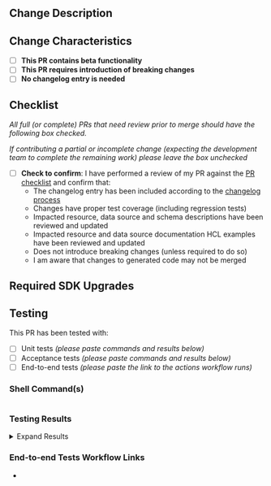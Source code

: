 ## Change Description
<!-- Use this section to describe or list, at a high level, the changes contained in the PR.  Can be in a concise format as you would see on a changelog. -->

## Change Characteristics

- [ ] **This PR contains beta functionality**
- [ ] **This PR requires introduction of breaking changes**
- [ ] **No changelog entry is needed**

## Checklist
<!-- Please check off completed items. -->

*All full (or complete) PRs that need review prior to merge should have the following box checked.*

*If contributing a partial or incomplete change (expecting the development team to complete the remaining work) please leave the box unchecked*

- [ ] **Check to confirm**: I have performed a review of my PR against the [PR checklist](../contributing/pr-checklist.md) and confirm that:
  - The changelog entry has been included according to the [changelog process](../contributing/changelog-process.md)
  - Changes have proper test coverage (including regression tests)
  - Impacted resource, data source and schema descriptions have been reviewed and updated
  - Impacted resource and data source documentation HCL examples have been reviewed and updated
  - Does not introduce breaking changes (unless required to do so)
  - I am aware that changes to generated code may not be merged

## Required SDK Upgrades
<!-- Use this section to describe or list any dependencies, and the required version, that need upgrading in the provider prior to merge. -->

<!--
N/a

- github.com/patrickcping/pingone-go-sdk-v2 v0.5.0
- github.com/patrickcping/pingone-go-sdk-v2/agreementmanagement v0.5.0
- github.com/patrickcping/pingone-go-sdk-v2/authorize v0.5.0
- github.com/patrickcping/pingone-go-sdk-v2/credentials v0.5.0
- github.com/patrickcping/pingone-go-sdk-v2/management v0.5.0
- github.com/patrickcping/pingone-go-sdk-v2/mfa v0.5.0
- github.com/patrickcping/pingone-go-sdk-v2/risk v0.5.0
- github.com/patrickcping/pingone-go-sdk-v2/verify v0.5.0
-->

## Testing

This PR has been tested with:
- [ ] Unit tests *(please paste commands and results below)*
- [ ] Acceptance tests *(please paste commands and results below)*
- [ ] End-to-end tests *(please paste the link to the actions workflow runs)*

### Shell Command(s)
<!-- Use the following shell block to paste the command used when testing.  An example of a testing command could be: -->
<!-- TF_ACC=1 go test -v -timeout 240s -run ^TestAccBrandingTheme $(go list ./internal/service/...) -->
<!-- An example of a test against beta functionality might be: -->
<!-- TF_ACC=1 TESTACC_BETA=true go test -tags=beta -v -timeout 240s -run ^TestAccBrandingTheme $(go list ./internal/service/...) -->
```shell

```

### Testing Results
<!-- Use the following shell block to paste the results from the testing command(s) used above -->

<details>
  <summary>Expand Results</summary>

```shell

```

</details>

### End-to-end Tests Workflow Links
<!-- Use the following section to list the URLs to the end-to-end test action workflow runs -->

- 